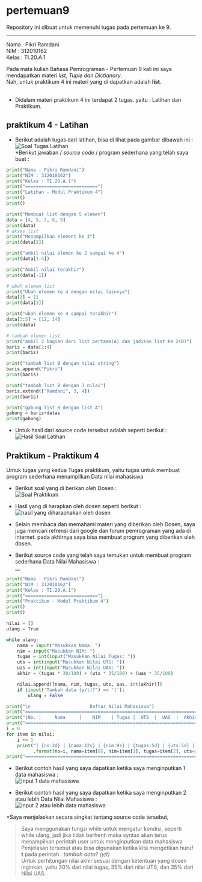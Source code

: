 # pertemuan9
Repository ini dibuat untuk memenuhi tugas pada pertemuan ke 9.
<hr>

 Nama   : Pikri Ramdani <br>
 NIM    : 312010162     <br>
 Kelas  : TI.20.A.1     <br>

Pada mata kuliah Bahasa Pemrograman - Pertemuan 9 kali ini saya mendapatkan materi *list, Tuple dan Dictianory*.<br>
Nah, untuk praktikum 4 ini materi yang di dapatkan adalah **list**.<br>
<br>
* Didalam materi praktikum 4 ini terdapat 2 tugas. yaitu : Latihan dan Praktikum.<br>

## praktikum 4 - Latihan

* Berikut adalah tugas dari latihan, bisa di lihat pada gambar dibawah ini :<br>
![Soal Tugas Latihan](gambar/soallatihanP4.PNG)<br>
*Berikut jawaban / *source code* / program sederhana yang telah saya buat :
``` python
print("Nama : Pikri Ramdani")
print("NIM : 312010162")
print("Kelas : TI.20.A.1")
print("===========================")
print("Latihan - Modul Praktikum 4")
print()
print()

print("Membuat list dengan 5 elemen")
data = [4, 5, 7, 8, 9]
print(data)
# akses list
print("Menampilkan element ke 3")
print(data[2])

print("ambil nilai elemen ke 2 sampai ke 4")
print(data[1:4])

print("Ambil nilai terakhir")
print(data[-1])

# ubah elemen list
print("Ubah elemen ke 4 dengan nilai lainnya")
data[3] = 11
print(data[3])

print("ubah elemen ke 4 sampai terakhir")
data[3:5] = [12, 14]
print(data)

# tambah elemen list
print("ambil 2 bagian dari list pertama(A) dan jadikan list ke 2(B)")
baris = data[2:4]
print(baris)

print("tambah list B dengan nilai string")
baris.append("Pikri")
print(baris)

print("tambah list B dengan 3 nilai")
baris.extend(["Ramdani", 3, 4])
print(baris)

print("gabung list B dengan list A")
gabung = baris+datas
print(gabung)
```
* Untuk hasil dari source code tersebut adalah seperti berikut : <br>
![Hasil Soal Latihan](gambar/hasilsoallatihan.PNG)<br>

## Praktikum - Praktikum 4

Untuk tugas yang kedua Tugas praktikum, yaitu tugas untuk membuat program sederhana menampilkan Data nilai mahasiswa<br>
* Berikut soal yang di berikan oleh Dosen :<br>
![Soal Praktikum](gambar/soalpraktikum.PNG)<br>

* Hasil yang di harapkan oleh dosen seperti berikut :<br>
![hasil yang diharaphakan oleh dosen](gambar/hasilyangdiinginkan.PNG)<br>

* Selain membaca dan memahami materi yang diberikan oleh Dosen, saya juga mencari refrensi dari google dan forum pemrograman yang ada di internet. pada akhirnya saya bisa membuat program yang diberikan oleh dosen.

* Berikut source code yang telah saya temukan untuk membuat program sederhana Data Nilai Mahasiswa :<br>__
``` python
print("Nama : Pikri Ramdani")
print("NIM : 312010162")
print("Kelas : TI.20.A.1")
print("===========================")
print("Praktikum - Modul Praktikum 4")
print()
print()

nilai = []
ulang = True

while ulang:
    nama = input("Masukkan Nama: ")
    nim = input("Masukkan NIM: ")
    tugas = int(input("Masukkan Nilai Tugas: "))
    uts = int(input("Masukkan Nilai UTS: "))
    uas = int(input("Masukkan Nilai UAS: "))
    akhir = (tugas * 30/100) + (uts * 35/100) + (uas * 35/100)

    nilai.append([nama, nim, tugas, uts, uas, int(akhir)])
    if (input("Tambah data (y/t)?") == 't'):
        ulang = False

print("\n                      Daftar Nilai Mahasiswa")
print("==================================================================")
print("|No. |     Nama     |    NIM    | Tugas |  UTS  |  UAS  |  Akhir |")
print("==================================================================")
i = 0
for item in nilai:
    i += 1
    print("| {no:2d} | {nama:12s} | {nim:9s} | {tugas:5d} | {uts:5d} | {uas:5d} | {akhir:6.2f} |"
          .format(no=i, nama=item[0], nim=item[1], tugas=item[2], uts=item[3], uas=item[4], akhir=item[5]))
print("==================================================================")
```
* Berikut contoh hasil yang saya dapatkan ketika saya menginputkan 1 data mahasiswa :<br> 
![input 1 data mahasiswa](gambar/inputdata1.PNG)

* Berikut contoh hasil yang saya dapatkan ketika saya menginputkan 2 atau lebih Data Nilai Mahasiswa :<br>
![input 2 atau lebih data mahasiswa](gambar/inputdata2.PNG)

*Saya menjelaskan secara singkat tentang source code tersebut, <br>
> Saya menggunakan fungsi while untuk mengatur kondisi, seperti while ulang, jadi jika tidak berhenti maka syntax akan terus menampilkan perintah user untuk menginputkan data mahasiswa<br>
> Penjelasan tersebut atau bisa digunakan ketika kita mengetikan huruf **t** pada perintah : *tambah data? (y/t)*<br>
> Untuk perhitungan nilai akhir sesuai dengan ketentuan yang dosen inginkan, yaitu 30% dari nilai tugas, 35% dari nilai UTS, dan 35% dari Nilai UAS.<br>

